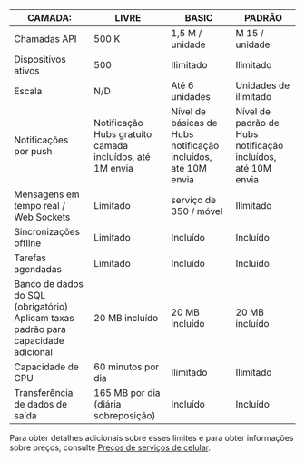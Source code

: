 
| CAMADA: | LIVRE | BASIC | PADRÃO |
|----|----|----|----|
| Chamadas API | 500 K | 1,5 M / unidade | M 15 / unidade |
| Dispositivos ativos | 500 | Ilimitado | Ilimitado |
| Escala | N/D | Até 6 unidades | Unidades de ilimitado |
| Notificações por push | Notificação Hubs gratuito camada incluídos, até 1M envia | Nível de básicas de Hubs notificação incluídos, até 10M envia | Nível de padrão de Hubs notificação incluídos, até 10M envia |
| Mensagens em tempo real /<br/>Web Sockets | Limitado | serviço de 350 / móvel | Ilimitado |
| Sincronizações offline | Limitado | Incluído | Incluído |
| Tarefas agendadas  | Limitado | Incluído | Incluído |
| Banco de dados do SQL (obrigatório) <br/>Aplicam taxas padrão para capacidade adicional | 20 MB incluído | 20 MB incluído | 20 MB incluído |
| Capacidade de CPU | 60 minutos por dia | Ilimitado | Ilimitado |
| Transferência de dados de saída | 165 MB por dia (diária sobreposição) | Incluído | Incluído |

Para obter detalhes adicionais sobre esses limites e para obter informações sobre preços, consulte [Preços de serviços de celular](https://azure.microsoft.com/pricing/details/mobile-services/). 
